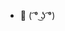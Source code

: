 - 👋 ( ͡° ͜ʖ ͡°)

<!---
bobe974/bobe974 is a ✨ special ✨ repository because its `README.md` (this file) appears on your GitHub profile.
You can click the Preview link to take a look at your changes.
--->
